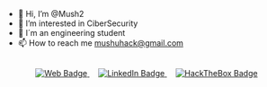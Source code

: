 - 👋 Hi, I’m @Mush2
- 👀 I’m interested in CiberSecurity
- 🌱 I´m an engineering student
- 📫 How to reach me mushuhack@gmail.com

<br>
<div id="badges" align="center">
      <a href="https://fergarcia99.github.io/">
        <img src="https://img.shields.io/badge/Personal%20Web-black?style=for-the-badge&logo=television"
          alt="Web Badge" />
      </a>
      &nbsp;&nbsp;&nbsp;
      <a href="https://www.linkedin.com/in/fernando-jes%C3%BAs-g-234375203" target="_blank">
        <img src="https://img.shields.io/badge/LinkedIn-blue?style=for-the-badge&logo=linkedin&logoColor=white"
          alt="LinkedIn Badge" />
      </a>
      &nbsp;&nbsp;&nbsp;
      <a href="https://app.hackthebox.com/profile/562959" target="_blank">
        <img src="https://img.shields.io/badge/HackTheBox-green?style=for-the-badge&logo=hackthebox&logoColor=black"
          alt="HackTheBox Badge" />
    </div>
<br />
<br />
<br />

<div id="badges" align="center">
<img src=""/>
</div>
<br>
<br>



<!---
Fergarcia99/Fergarcia99 is a ✨ special ✨ repository because its `README.md` (this file) appears on your GitHub profile.
You can click the Preview link to take a look at your changes.
--->
